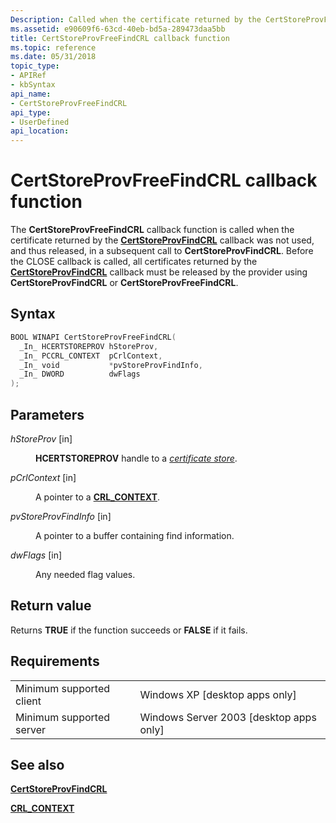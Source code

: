 ```yaml
---
Description: Called when the certificate returned by the CertStoreProvFindCRL callback was not used, and thus released, in a subsequent call to CertStoreProvFindCRL.
ms.assetid: e90609f6-63cd-40eb-bd5a-289473daa5bb
title: CertStoreProvFreeFindCRL callback function
ms.topic: reference
ms.date: 05/31/2018
topic_type: 
- APIRef
- kbSyntax
api_name: 
- CertStoreProvFreeFindCRL
api_type: 
- UserDefined
api_location: 
---
```


# CertStoreProvFreeFindCRL callback function

The **CertStoreProvFreeFindCRL** callback function is called when the certificate returned by the [**CertStoreProvFindCRL**](certstoreprovfindcrl.md) callback was not used, and thus released, in a subsequent call to **CertStoreProvFindCRL**. Before the CLOSE callback is called, all certificates returned by the [**CertStoreProvFindCRL**](certstoreprovfindcrl.md) callback must be released by the provider using **CertStoreProvFindCRL** or **CertStoreProvFreeFindCRL**.

## Syntax


```C++
BOOL WINAPI CertStoreProvFreeFindCRL(
  _In_ HCERTSTOREPROV hStoreProv,
  _In_ PCCRL_CONTEXT  pCrlContext,
  _In_ void           *pvStoreProvFindInfo,
  _In_ DWORD          dwFlags
);
```



## Parameters

<dl> <dt>

*hStoreProv* \[in\]
</dt> <dd>

**HCERTSTOREPROV** handle to a [*certificate store*](../secgloss/c-gly.md).

</dd> <dt>

*pCrlContext* \[in\]
</dt> <dd>

A pointer to a [**CRL\_CONTEXT**](/windows/desktop/api/Wincrypt/ns-wincrypt-cert_context).

</dd> <dt>

*pvStoreProvFindInfo* \[in\]
</dt> <dd>

A pointer to a buffer containing find information.

</dd> <dt>

*dwFlags* \[in\]
</dt> <dd>

Any needed flag values.

</dd> </dl>

## Return value

Returns **TRUE** if the function succeeds or **FALSE** if it fails.

## Requirements



|                                     |                                                      |
|-------------------------------------|------------------------------------------------------|
| Minimum supported client<br/> | Windows XP \[desktop apps only\]<br/>          |
| Minimum supported server<br/> | Windows Server 2003 \[desktop apps only\]<br/> |



## See also

<dl> <dt>

[**CertStoreProvFindCRL**](certstoreprovfindcrl.md)
</dt> <dt>

[**CRL\_CONTEXT**](/windows/desktop/api/Wincrypt/ns-wincrypt-cert_context)
</dt> </dl>

 

 